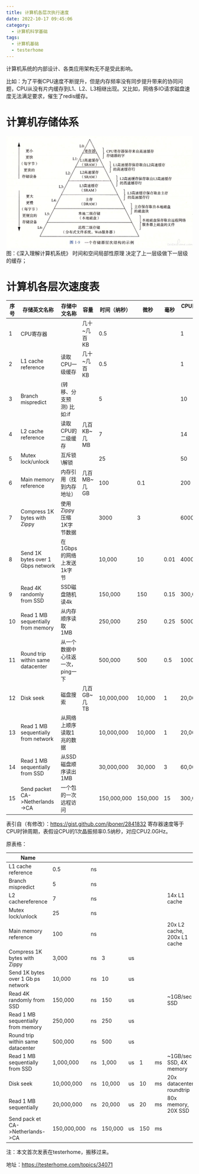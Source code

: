 ```yaml
---
title: 计算机各层次执行速度
date: 2022-10-17 09:45:06
category: 
  - 计算机科学基础
tags:
  - 计算机基础
  - testerhome
---
```


计算机系统的内部设计、各类应用架构无不是受此影响。

比如：为了平衡CPU速度不断提升，但是内存频率没有同步提升带来的协同问题，CPU从没有片内缓存到L1、L2、L3相继出现。又比如，网络多IO请求磁盘速度无法满足要求，催生了redis缓存。

# 计算机存储体系
![fcf9514b-c8da-4d68-960a-61430476f7e0](../images/fcf9514b-c8da-4d68-960a-61430476f7e0.png)
图：《深入理解计算机系统》
时间和空间局部性原理 决定了上一层级做下一层级的缓存；

# 计算机各层次速度表

| 序号 | 存储英文名称                        | 存储中文名称                     | 容量        | 时间（纳秒） | 微秒    | 毫秒 | CPU时钟周期数 |
| ---- | ----------------------------------- | -------------------------------- | ----------- | ------------ | ------- | ---- | ------------- |
| 1    | CPU寄存器                           |                                  | 几十~几百KB | 0.5          |         |      | 1             |
| 2    | L1 cache reference                  | 读取CPU一级缓存                  | 几十~几百KB | 0.5          |         |      | 1             |
| 3    | Branch mispredict                   | (转移、分支预测) 比如:if         |             | 5            |         |      | 10            |
| 4    | L2 cache reference                  | 读取CPU的二级缓存                | 几百KB~几MB | 7            |         |      | 14            |
| 5    | Mutex lock/unlock                   | 互斥锁\解锁                      |             | 25           |         |      | 50            |
| 6    | Main memory reference               | 内存引用（找到内存地址）         | 几百MB~几GB | 100          | 0.1     |      | 200           |
| 7    | Compress 1K bytes with Zippy        | 使用Zippy压缩1K字节数据          |             | 3000         | 3       |      | 6000          |
| 8    | Send 1K bytes over 1 Gbps network   | 在1Gbps的网络上发送1k字节        |             | 10,000       | 10      | 0.01 | 40000         |
| 9    | Read 4K randomly from SSD           | SSD磁盘随机读4k                  |             | 150,000      | 150     | 0.15 | 300,000       |
| 10   | Read 1 MB sequentially from memory  | 从内存顺序读取1MB                |             | 250,000      | 250     | 0.25 | 500000        |
| 11   | Round trip within same datacenter   | 从一个数据中心往返一次，ping一下 |             | 500,000      | 500     | 0.5  | 1000,000      |
| 12   | Disk seek                           | 磁盘搜索                         | 几百GB~几TB | 10,000,000   | 10,000  | 1    | 20,000,000    |
| 13   | Read 1 MB sequentially from network | 从网络上顺序读取1兆的数据        |             | 10,000,000   | 10,000  | 1    | 20,000,000    |
| 14   | Read 1 MB sequentially from SSD     | 从SSD磁盘顺序读出1MB             |             | 30,000,000   | 30,000  | 3    | 60,000,000    |
| 15   | Send packet CA->Netherlands->CA     | 一个包的一次远程访问             |             | 150,000,000  | 150,000 | 15   | 300,000,000   |

表引自（有修改）：https://gist.github.com/jboner/2841832
寄存器速度等于CPU时钟周期，表假设CPU的1次晶振频率0.5纳秒，对应CPU2.0GHz。

原表格：

| **Name**                           |             |      |         |      |      |      |                             |
| ---------------------------------- | ----------- | ---- | ------- | ---- | ---- | ---- | --------------------------- |
| L1 cache reference                 | 0.5         | ns   |         |      |      |      |                             |
| Branch mispredict                  | 5           | ns   |         |      |      |      |                             |
| L2 cachereference                  | 7           | ns   |         |      |      |      | 14x L1 cache                |
| Mutex lock/unlock                  | 25          | ns   |         |      |      |      |                             |
| Main memory reference              | 100         | ns   |         |      |      |      | 20x L2 cache, 200x L1 cache |
| Compress 1K bytes with Zippy       | 3,000       | ns   | 3       | us   |      |      |                             |
| Send 1K bytes over 1 Gb ps network | 10,000      | ns   | 10      | us   |      |      |                             |
| Read 4K randomly from SSD          | 150,000     | ns   | 150     | us   |      |      | ~1GB/sec SSD                |
| Read 1 MB sequentially from memory | 250,000     | ns   | 250     | us   |      |      |                             |
| Round trip within same datacenter  | 500,000     | ns   | 500     | us   |      |      |                             |
| Read 1 MB sequentially from SSD    | 1,000,000   | ns   | 1,000   | us   | 1    | ms   | ~1GB/sec SSD, 4X memory     |
| Disk seek                          | 10,000,000  | ns   | 10,000  | us   | 10   | ms   | 20x datacenter roundtrip    |
| Read 1 MB sequentially             | 20,000,000  | ns   | 20,000  | us   | 20   | ms   | 80x memory, 20X SSD         |
| Send pack et CA->Netherlands->CA   | 150,000,000 | ns   | 150,000 | us   | 150  | ms   |                             |

注：本文首次发表在testerhome，搬移过来。

地址：https://testerhome.com/topics/34071
